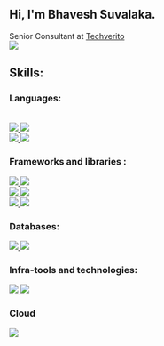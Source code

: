 ## Hi, I'm Bhavesh Suvalaka.
Senior Consultant at <a href="https://github.com/TechVerito"> Techverito </a> <br/>
<a href="https://www.linkedin.com/in/bhavesh-suvalaka" target="_blank"> <img src="https://img.shields.io/badge/Bhavesh Suvalaka-0077B5?style=for-the-badge&logo=linkedin&logoColor=white"></a>

## Skills:
  ### Languages: 
  <br/>
   <a href="https://www.java.com/" target="_blank"> <img src="https://img.shields.io/badge/Java-ED8B00?style=for-the-badge&logo=java&logoColor=white"/>        </a>
   <a href="https://kotlin.org/" target="_blank"><img src="https://img.shields.io/badge/Kotlin-0095D5?&style=for-the-badge&logo=kotlin&logoColor=white"/>      </a> <br />
  <a href="https://devdocs.io/javascript/" target="_blank"><img src="https://img.shields.io/badge/JavaScript-323330?style=for-the-badge&logo=javascript&logoColor=F7DF1E"/> </a>
  <a href="https://www.typescriptlang.org/" target="_blank"> <img src="https://img.shields.io/badge/TypeScript-007ACC?style=for-the-badge&logo=typescript&logoColor=white"/> </a>

  ### Frameworks and libraries :
<a href="https://spring.io/" target="_blank"> <img src="https://img.shields.io/badge/Spring-6DB33F?style=for-the-badge&logo=spring&logoColor=white" /> </a>
<a href="https://spring.io/projects/spring-boot" target="_blank"> <img src="https://img.shields.io/badge/Spring_Boot-F2F4F9?style=for-the-badge&logo=spring-boot"/> </a>
<br/>
<a href="https://graphql.org/" target="_blank"> <img src="https://img.shields.io/badge/GraphQl-E10098?style=for-the-badge&logo=graphql&logoColor=white"/> </a>
  <a href="https://www.apollographql.com/" target="_blank"><img src="https://img.shields.io/badge/Apollo%20GraphQL-311C87?&style=for-the-badge&logo=Apollo%20GraphQL&logoColor=white" />  </a> <br/>
  <a href="https://reactjs.org/" target="_blank"> <img src ="https://img.shields.io/badge/React-20232A?style=for-the-badge&logo=react&logoColor=61DAFB"/> </a>
<a href="https://jestjs.io/" target="_blank"> <img src="https://img.shields.io/badge/Jest-C21325?style=for-the-badge&logo=jest&logoColor=white" /> </a>
<br/>

### Databases:
<a href="https://www.mongodb.com/" target="_blank"> <img src ="https://img.shields.io/badge/MongoDB-4EA94B?style=for-the-badge&logo=mongodb&logoColor=white"/> </a>
<a href="https://www.oracle.com/in/database/" target="_blank"> <img src="https://img.shields.io/badge/Oracle-F80000?style=for-the-badge&logo=Oracle&logoColor=white" /> </a>

### Infra-tools and technologies: 
<a href="https://www.docker.com/" target="_blank"> <img src ="https://img.shields.io/badge/Docker-2CA5E0?style=for-the-badge&logo=docker&logoColor=white"/> </a>
<a href="https://kubernetes.io/" target="_blank"> <img src="https://img.shields.io/badge/kubernetes-326ce5.svg?&style=for-the-badge&logo=kubernetes&logoColor=white"/> </a>

### Cloud 
<a href="https://aws.amazon.com/" target="_blank"> <img src="https://img.shields.io/badge/Amazon_AWS-FF9900?style=for-the-badge&logo=amazonaws&logoColor=white" />
